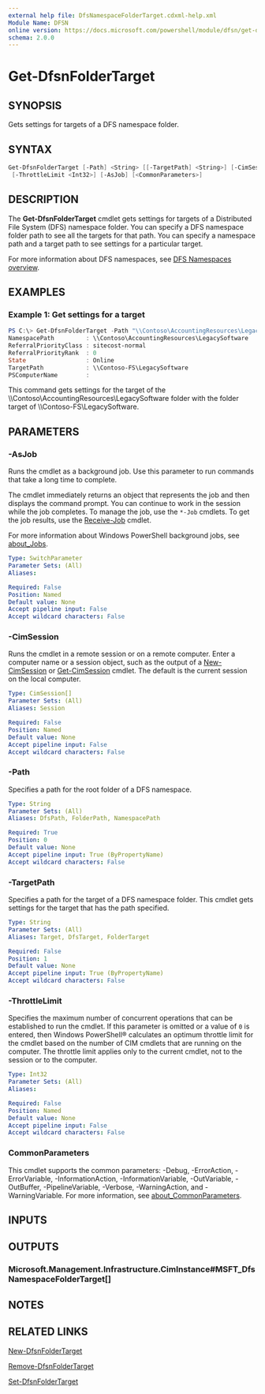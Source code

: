 ```yaml
---
external help file: DfsNamespaceFolderTarget.cdxml-help.xml
Module Name: DFSN
online version: https://docs.microsoft.com/powershell/module/dfsn/get-dfsnfoldertarget?view=windowsserver2012-ps&wt.mc_id=ps-gethelp
schema: 2.0.0
---
```


# Get-DfsnFolderTarget

## SYNOPSIS
Gets settings for targets of a DFS namespace folder.

## SYNTAX

```powershell
Get-DfsnFolderTarget [-Path] <String> [[-TargetPath] <String>] [-CimSession <CimSession[]>]
 [-ThrottleLimit <Int32>] [-AsJob] [<CommonParameters>]
```

## DESCRIPTION
The **Get-DfsnFolderTarget** cmdlet gets settings for targets of a Distributed File System (DFS) namespace folder.
You can specify a DFS namespace folder path to see all the targets for that path.
You can specify a namespace path and a target path to see settings for a particular target.

For more information about DFS namespaces, see [DFS Namespaces overview](/windows-server/storage/dfs-namespaces/dfs-overview).

## EXAMPLES

### Example 1: Get settings for a target
```powershell
PS C:\> Get-DfsnFolderTarget -Path "\\Contoso\AccountingResources\LegacySoftware" -TargetPath "\\Contoso-FS\LegacySoftware"
NamespacePath         : \\Contoso\AccountingResources\LegacySoftware
ReferralPriorityClass : sitecost-normal
ReferralPriorityRank  : 0
State                 : Online
TargetPath            : \\Contoso-FS\LegacySoftware
PSComputerName        :
```

This command gets settings for the target of the \\\\Contoso\AccountingResources\LegacySoftware folder with the folder target of \\\\Contoso-FS\LegacySoftware.

## PARAMETERS

### -AsJob
Runs the cmdlet as a background job. Use this parameter to run commands that take a long time to complete. 

The cmdlet immediately returns an object that represents the job and then displays the command prompt. 
You can continue to work in the session while the job completes. 
To manage the job, use the `*-Job` cmdlets. 
To get the job results, use the [Receive-Job](https://go.microsoft.com/fwlink/?LinkID=113372) cmdlet. 

For more information about Windows PowerShell background jobs, see [about_Jobs](https://go.microsoft.com/fwlink/?LinkID=113251).

```yaml
Type: SwitchParameter
Parameter Sets: (All)
Aliases: 

Required: False
Position: Named
Default value: None
Accept pipeline input: False
Accept wildcard characters: False
```

### -CimSession
Runs the cmdlet in a remote session or on a remote computer.
Enter a computer name or a session object, such as the output of a [New-CimSession](/powershell/module/cimcmdlets/new-cimsession) or [Get-CimSession](https://go.microsoft.com/fwlink/p/?LinkId=227966) cmdlet.
The default is the current session on the local computer.

```yaml
Type: CimSession[]
Parameter Sets: (All)
Aliases: Session

Required: False
Position: Named
Default value: None
Accept pipeline input: False
Accept wildcard characters: False
```

### -Path
Specifies a path for the root folder of a DFS namespace.

```yaml
Type: String
Parameter Sets: (All)
Aliases: DfsPath, FolderPath, NamespacePath

Required: True
Position: 0
Default value: None
Accept pipeline input: True (ByPropertyName)
Accept wildcard characters: False
```

### -TargetPath
Specifies a path for the target of a DFS namespace folder.
This cmdlet gets settings for the target that has the path specified.

```yaml
Type: String
Parameter Sets: (All)
Aliases: Target, DfsTarget, FolderTarget

Required: False
Position: 1
Default value: None
Accept pipeline input: True (ByPropertyName)
Accept wildcard characters: False
```

### -ThrottleLimit
Specifies the maximum number of concurrent operations that can be established to run the cmdlet.
If this parameter is omitted or a value of `0` is entered, then Windows PowerShell® calculates an optimum throttle limit for the cmdlet based on the number of CIM cmdlets that are running on the computer.
The throttle limit applies only to the current cmdlet, not to the session or to the computer.

```yaml
Type: Int32
Parameter Sets: (All)
Aliases: 

Required: False
Position: Named
Default value: None
Accept pipeline input: False
Accept wildcard characters: False
```

### CommonParameters
This cmdlet supports the common parameters: -Debug, -ErrorAction, -ErrorVariable, -InformationAction, -InformationVariable, -OutVariable, -OutBuffer, -PipelineVariable, -Verbose, -WarningAction, and -WarningVariable. For more information, see [about_CommonParameters](https://go.microsoft.com/fwlink/?LinkID=113216).

## INPUTS

## OUTPUTS

### Microsoft.Management.Infrastructure.CimInstance#MSFT_DfsNamespaceFolderTarget[]

## NOTES

## RELATED LINKS

[New-DfsnFolderTarget](./New-DfsnFolderTarget.md)

[Remove-DfsnFolderTarget](./Remove-DfsnFolderTarget.md)

[Set-DfsnFolderTarget](./Set-DfsnFolderTarget.md)
